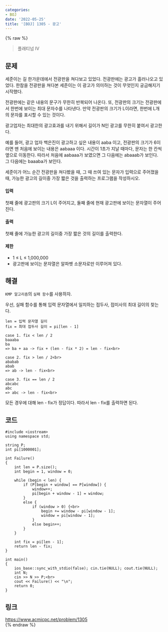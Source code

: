```yaml
---
categories:
- BOJ
date: '2022-05-25'
title: '[BOJ] 1305 - 광고'
---
```


{% raw %}
> 플래티넘 IV<br>

## 문제
세준이는 길 한가운데에서 전광판을 쳐다보고 있었다. 전광판에는 광고가 흘러나오고 있었다. 한참을 전광판을 쳐다본 세준이는 이 광고가 의미하는 것이 무엇인지 궁금해지기 시작했다.

전광판에는 같은 내용의 문구가 무한히 반복되어 나온다. 또, 전광판의 크기는 전광판에서 한번에 보이는 최대 문자수를 나타낸다. 만약 전광판의 크기가 L이라면, 한번에 L개의 문자를 표시할 수 있는 것이다.

광고업자는 최대한의 광고효과를 내기 위해서 길이가 N인 광고를 무한히 붙여서 광고한다.

예를 들어, 광고 업자 백은진이 광고하고 싶은 내용이 aaba 이고, 전광판의 크기가 6이라면 맨 처음에 보이는 내용은 aabaaa 이다. 시간이 1초가 지날 때마다, 문자는 한 칸씩 옆으로 이동한다. 따라서 처음에 aabaaa가 보였으면 그 다음에는 abaaab가 보인다. 그 다음에는 baaaba가 보인다.

세준이가 어느 순간 전광판을 쳐다봤을 때, 그 때 쓰여 있는 문자가 입력으로 주어졌을 때, 가능한 광고의 길이중 가장 짧은 것을 출력하는 프로그램을 작성하시오.

#### 입력
첫째 줄에 광고판의 크기 L이 주어지고, 둘째 줄에 현재 광고판에 보이는 문자열이 주어진다.

#### 출력
첫째 줄에 가능한 광고의 길이중 가장 짧은 것의 길이를 출력한다.

#### 제한
-   1 ≤ L ≤ 1,000,000
-   광고판에 보이는 문자열은 알파벳 소문자로만 이루어져 있다.

## 해결
`KMP 알고리즘`의 `실패 함수`를 사용하자.

우선, 실패 함수를 통해 입력 문자열에서 일치하는 접두사, 접미사의 최대 길이의 찾는다.
```
len = 입력 문자열 길이
fix = 최대 접두사 길이 = pi[len - 1]

case 1. fix < len / 2
baaaba
ba
=> ba + aa -> fix + (len - fix * 2) = len - fix<br>

case 2. fix > len / 2<br>
ababab
abab
=> ab -> len - fix<br>

case 3. fix == len / 2
abcabc
abc
=> abc -> len - fix<br>
```
모든 경우에 대해 len - fix가 정답이다. 따라서 len - fix를 출력하면 된다.

## 코드
```
#include <iostream>
using namespace std;

string P;
int pi[1000001];

int Failure()
{
	int len = P.size();
	int begin = 1, window = 0;

	while (begin < len) {
		if (P[begin + window] == P[window]) {
			window++;
			pi[begin + window - 1] = window;
		}
		else {
			if (window > 0) {<br>
				begin += window - pi[window - 1];
				window = pi[window - 1];
			}
			else begin++;
		}
	}
	
	int fix = pi[len - 1];
	return len - fix;
}

int main()
{
	ios_base::sync_with_stdio(false); cin.tie(NULL); cout.tie(NULL);
	int N;
	cin >> N >> P;<br>
	cout << Failure() << "\n";
	return 0;
}
```

## 링크
https://www.acmicpc.net/problem/1305<br>
{% endraw %}
